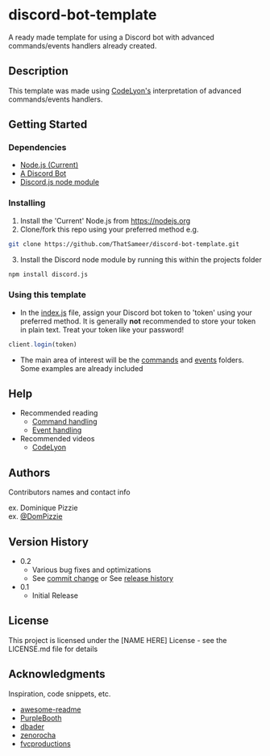 
# discord-bot-template

A ready made template for using a Discord bot with advanced commands/events handlers already created.

## Description

This template was made using [CodeLyon's](https://www.youtube.com/c/CodeLyon) interpretation of advanced commands/events handlers.

## Getting Started

### Dependencies

* [Node.js (Current)](https://nodejs.org)
* [A Discord Bot](https://discord.com/developers/applications)
* [Discord.js node module](https://github.com/discordjs/discord.js)

### Installing

1. Install the 'Current' Node.js from https://nodejs.org
2. Clone/fork this repo using your preferred method e.g.
```bash
git clone https://github.com/ThatSameer/discord-bot-template.git
```
3. Install the Discord node module by running this within the projects folder
```bash
npm install discord.js
```

### Using this template

* In the [index.js](https://github.com/ThatSameer/discord-bot-template/blob/main/index.js) file, assign your Discord bot token to 'token' using your preferred method. It is generally **not** recommended to store your token in plain text. Treat your token like your password!
```js
client.login(token)
```
* The main area of interest will be the [commands](https://github.com/ThatSameer/discord-bot-template/tree/main/commands) and [events](https://github.com/ThatSameer/discord-bot-template/tree/main/events) folders. Some examples are already included


## Help

* Recommended reading
   * [Command handling](https://discordjs.guide/creating-your-bot/command-handling.html#command-handling)
   * [Event handling](https://discordjs.guide/creating-your-bot/event-handling.html#event-handling)
* Recommended videos
   * [CodeLyon](https://youtube.com/playlist?list=PLbbLC0BLaGjpyzN1rg-gK4dUqbn8eJQq4)

## Authors

Contributors names and contact info

ex. Dominique Pizzie  
ex. [@DomPizzie](https://twitter.com/dompizzie)

## Version History

* 0.2
    * Various bug fixes and optimizations
    * See [commit change]() or See [release history]()
* 0.1
    * Initial Release

## License

This project is licensed under the [NAME HERE] License - see the LICENSE.md file for details

## Acknowledgments

Inspiration, code snippets, etc.
* [awesome-readme](https://github.com/matiassingers/awesome-readme)
* [PurpleBooth](https://gist.github.com/PurpleBooth/109311bb0361f32d87a2)
* [dbader](https://github.com/dbader/readme-template)
* [zenorocha](https://gist.github.com/zenorocha/4526327)
* [fvcproductions](https://gist.github.com/fvcproductions/1bfc2d4aecb01a834b46)
